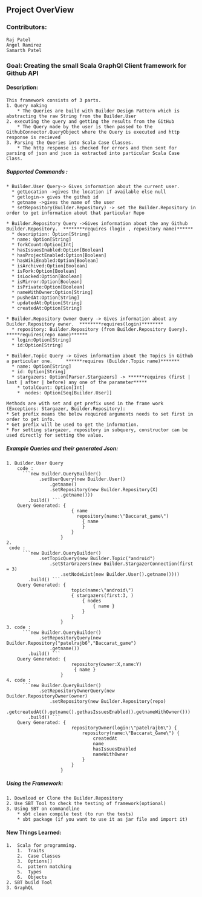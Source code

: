 ## Project OverView  
### Contributors: 
    Raj Patel
    Angel Ramirez
    Samarth Patel
### Goal: Creating the small  Scala GraphQl Client framework for Github API 
#### Description: 
    This framework consists of 3 parts.
    1. Query making
        * The Queries are build with Builder Design Pattern which is abstracting the raw String from the Builder.User 
    2. executing the query and getting the results from the GitHub
        * The Query made by the user is then passed to the GithubConnector.QueryObject where the Query is executed and http response is recieved
    3. Parsing the Queries into Scala Case Classes.
        * The http response is checked for errors and then sent for parsing of json and json is extracted into particular Scala Case Class.

##### Supported Commands :

    * Builder.User Query-> Gives information about the current user.
      * getLocation ->gives the location if available else null
      * getlogin-> gives the github id
      * getname ->gives the name of the user
      * setRepository(Builder.Repository) -> set the Builder.Repository in order to get information about that particular Repo
  
    * Builder.Repository Query ->Gives information about the any Github Builder.Repository.  ********requires (login , repository name)******
      * description: Option[String] 
      * name: Option[String]
      * forkCount:Option[Int]
      * hasIssuesEnabled:Option[Boolean]
      * hasProjectEnabled:Option[Boolean]
      * hasWikiEnabled:Option[Boolean]
      * isArchived:Option[Boolean]
      * isFork:Option[Boolean]
      * isLocked:Option[Boolean]
      * isMirror:Option[Boolean]
      * isPrivate:Option[Boolean]
      * nameWithOwner:Option[String]
      * pushedAt:Option[String]
      * updatedAt:Option[String]
      * createdAt:Option[String]
  
    * Builder.Repository Owner Query -> Gives information about any Builder.Repository owner.  ********requires(login)********
      * repository: Builder.Repository (from Builder.Repository Query). *****requires(repo name)******
      * login:Option[String]
      * id:Option[String]
  
    * Builder.Topic Query -> Gives information about the Topics in Github a particular one.     ******requires (Builder.Topic name)*******
      * name: Option[String]
      * id: Option[String]
      * stargazers: Option[Parser.Stargazers] -> ******requires (first | last | after | before) any one of the parameter*****
        * totalCount: Option[Int]
        *  nodes: Option[Seq[Builder.User]]

    Methods are with set and get prefix used in the frame work (Exceptions: Stargazer, Builder.Repository):
    * Set prefix means the below required arguments needs to set first in order to get info.
    * Get prefix will be used to get the information.
    * For setting stargazer, repository in subquery, constructor can be used directly for setting the value.
  

##### Example Queries and their generated Json:  
    1. Builder.User Query
        code :  
          ```new Builder.QueryBuilder()  
                .setUserQuery(new Builder.User()  
                    .getname()  
                    .setRepository(new Builder.Repository(X)  
                        .getname()))  
            .build() ```  
        Query Generated: {  
                            { name    
                              repository(name:\"Baccarat_game\")   
                                { name   
                                }  
                            }   
                        }  
    2.       
     code :  
          ```new Builder.QueryBuilder()  
                .setTopicQuery(new Builder.Topic("android")
                    .setStarGrazers(new Builder.StargazerConnection(first = 3)
                        .setNodeList(new Builder.User().getname())))  
            .build() ```  
        Query Generated: {
                            topic(name:\"android\") 
                            { stargazers(first:3, ) 
                                { nodes 
                                    { name }
                                } 
                            }
                        } 
    3. code :  
          ```new Builder.QueryBuilder()  
                .setRepositoryQuery(new Builder.Repository("patelrajb6","Baccarat_game")
                    .getname()) 
            .build() ```  
        Query Generated: { 
                            repository(owner:X,name:Y)
                             { name } 
                        }
    4. code :  
          ```new Builder.QueryBuilder()  
                .setRepositoryOwnerQuery(new Builder.RepositoryOwner(owner)  
                    .setRepository(new Builder.Repository(repo)    
                        .getcreatedAt().getname().gethasIssuesEnabled().getnameWithOwner()))
            .build() ```  
        Query Generated: {
                            repositoryOwner(login:\"patelrajb6\") {  
                                repository(name:\"Baccarat_Game\") { 
                                    createdAt  
                                    name  
                                    hasIssuesEnabled  
                                    nameWithOwner 
                                } 
                            }   
                        }    
      
##### Using the Framework:  
    1. Download or Clone the Builder.Repository  
    2. Use SBT Tool to check the testing of framework(optional)  
    3. Using SBT on commandline   
        * sbt clean compile test (to run the tests)
        * sbt package (if you want to use it as jar file and import it)

#### New Things Learned: 
    1.  Scala for programming.
        1.  Traits
        2.  Case Classes
        3.  Options[]
        4.  pattern matching
        5.  Types
        6.  Objects
    2. SBT build Tool
    3. GraphQL  

